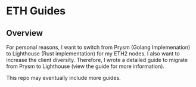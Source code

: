 # ETH Guides

## Overview

For personal reasons, I want to switch from Prysm (Golang Implemenation) to Lighthouse (Rust implementation) for my ETH2 nodes. I also want to increase the client diversity. Therefore, I wrote a detailed guide to migrate from Prysm to Lighthouse (view the guide for more information).

This repo may eventually include more guides.